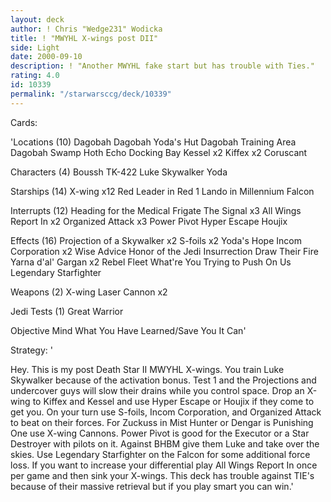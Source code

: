 ```yaml
---
layout: deck
author: ! Chris "Wedge231" Wodicka
title: ! "MWYHL X-wings post DII"
side: Light
date: 2000-09-10
description: ! "Another MWYHL fake start but has trouble with Ties."
rating: 4.0
id: 10339
permalink: "/starwarsccg/deck/10339"
---
```

Cards: 

'Locations (10)
Dagobah
Dagobah Yoda's Hut
Dagobah Training Area
Dagobah Swamp
Hoth Echo Docking Bay
Kessel x2
Kiffex x2
Coruscant

Characters (4)
Boussh
TK-422
Luke Skywalker
Yoda

Starships (14)
X-wing x12
Red Leader in Red 1
Lando in Millennium Falcon

Interrupts (12)
Heading for the Medical Frigate
The Signal x3
All Wings Report In x2
Organized Attack x3
Power Pivot
Hyper Escape
Houjix

Effects (16)
Projection of a Skywalker x2
S-foils x2
Yoda's Hope
Incom Corporation x2
Wise Advice
Honor of the Jedi
Insurrection
Draw Their Fire
Yarna d'al' Gargan x2
Rebel Fleet
What're You Trying to Push On Us
Legendary Starfighter

Weapons (2)
X-wing Laser Cannon x2

Jedi Tests (1)
Great Warrior

Objective
Mind What You Have Learned/Save You It Can'

Strategy: '

Hey. This is my post Death Star II MWYHL X-wings. You train Luke Skywalker because of the activation bonus. Test 1 and the Projections and undercover guys will slow their drains while you control space. Drop an X-wing to Kiffex and Kessel and use Hyper Escape or Houjix if they come to get you. On your turn use S-foils, Incom Corporation, and Organized Attack to beat on their forces. For Zuckuss in Mist Hunter or Dengar is Punishing One use X-wing Cannons. Power Pivot is good for the Executor or a Star Destroyer with pilots on it. Against BHBM give them Luke and take over the skies. Use Legendary Starfighter on the Falcon for some additional force loss. If you want to increase your differential play All Wings Report In once per game and then sink your X-wings. This deck has trouble against TIE's because of their massive retrieval but if you play smart you can win.'
